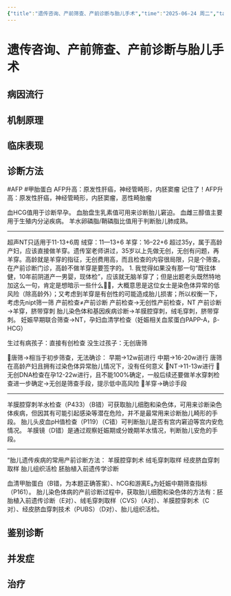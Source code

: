 ```yaml
---
{"title":"遗传咨询、产前筛查、产前诊断与胎儿手术","time":"2025-06-24 周二","tags":null,"dg-publish":true,"permalink":"/200 学习/215 妇产科学/第07章 遗传咨询、产前筛查、产前诊断与胎儿手术/遗传咨询、产前筛查、产前诊断与胎儿手术/","dgPassFrontmatter":true,"created":"2025-06-24T10:35:18.000+08:00","updated":"2025-06-24T10:57:30.000+08:00"}
---
```


# 遗传咨询、产前筛查、产前诊断与胎儿手术
## 病因流行
## 机制原理
## 临床表现
## 诊断方法
#AFP #甲胎蛋白
AFP升高：原发性肝癌，神经管畸形，内胚窦瘤
记住了！AFP升高：原发性肝癌，神经管畸形，内胚窦瘤，恶性畸胎瘤

血HCG值用于诊断早孕。
血胎盘生乳素值可用来诊断胎儿窘迫。
血雌三醇值主要用于生殖内分泌疾病。
羊水卵磷脂/鞘磷脂比值用于判断胎儿肺成熟。
***
超声NT只适用于11-13+6周
绒穿：11—13+6
羊穿：16–22+6
超过35y，属于高龄产妇，应该直接做羊穿。遗传室老师讲过，35岁以上先做无创，无创有问题，再羊穿。高龄就是羊穿的指征，无创费用高，而且检查的内容很局限，只是个筛查。在产前诊断门诊，高龄不做羊穿是要签字的。
	1. 我觉得如果没有那一句“既往体健，10年前阴道产一男婴，现体检”，应该就无脑羊穿了；但是出题老头既然特地加这么一句，肯定是想暗示一些什么🌝🌝，大概意思是这位女士是染色体异常的低风险（除高龄外）；又考虑到羊穿是有创性的可能造成胎儿损害；所以权衡一下，考虑先nipt筛一筛
产前检查≠产前诊断
产前检查→无创性产前检查，NT
产前诊断→羊穿，脐带穿刺
胎儿染色体和基因疾病诊断→羊膜腔穿刺，绒毛穿刺，脐带穿刺。
妊娠早期联合筛查→NT，孕妇血清学检查（妊娠相关血浆蛋白PAPP-A，β-HCG）


生过有病孩子：直接有创检查
没生过孩子：无创唐筛

🍜唐筛→相当于初步筛查，无法确诊：
早期→12w前进行
中期→16-20w进行
唐筛在高龄产妇且拥有过染色体异常胎儿情况下，没有任何意义
🍜NT→11-13w进行
🍜无创DNA检查在孕12-22w进行，且不能100%确定，一般后续还要做羊水穿刺检查进一步确定→无创是筛查手段，提示低中高风险
🍜羊穿→确诊手段
***
羊膜腔穿刺羊水检查（P433）（B错）可获取胎儿细胞和染色体，可用来诊断染色体疾病，但因其有可能引起感染等潜在危险，并不是最常用来诊断胎儿畸形的手段。
胎儿头皮血pH值检查（P119）（C错）可判断胎儿是否有宫内窘迫等宫内安危情况。
羊膜镜（D错）是通过观察妊娠期或分娩期羊水情况，判断胎儿安危的手段。
***
“胎儿遗传疾病的常用产前诊断方法：
羊膜腔穿刺术
绒毛穿刺取样
经皮脐血穿刺取样
胎儿组织活检
胚胎植入前遗传学诊断

血清甲胎蛋白（B错，为本题正确答案）、hCG和游离E₃为妊娠中期筛查指标（P161）。
胎儿染色体病的产前诊断过程中，获取胎儿细胞和染色体的方法有：胚胎植入前遗传诊断（E对）、绒毛穿刺取样（CVS）（A对）、羊膜腔穿刺术（C对）、经皮脐血穿刺技术（PUBS）（D对）、胎儿组织活检。
## 鉴别诊断
## 并发症
## 治疗

















































































































































































































































































































































































































































